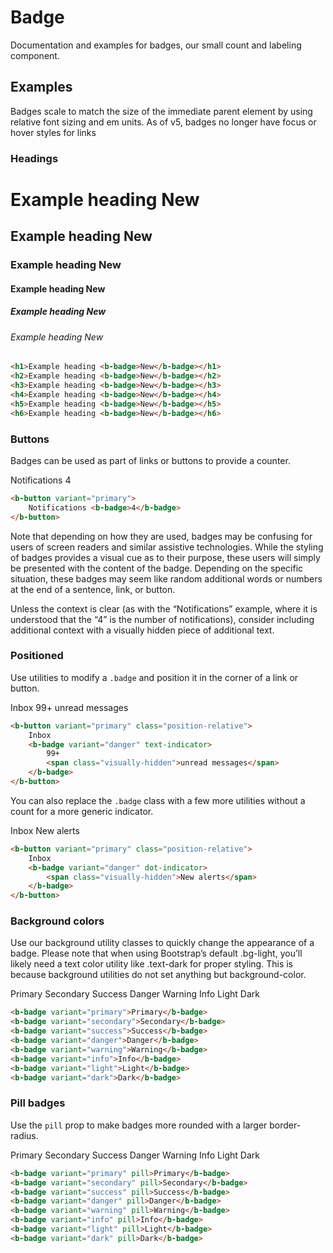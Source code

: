 # Badge

Documentation and examples for badges, our small count and labeling component.

## Examples

Badges scale to match the size of the immediate parent element by using relative font sizing and em units. As of v5, badges no longer have focus or hover styles for links

### Headings

<b-card>
    <h1>Example heading <b-badge>New</b-badge></h1>
    <h2>Example heading <b-badge>New</b-badge></h2>
    <h3>Example heading <b-badge>New</b-badge></h3>
    <h4>Example heading <b-badge>New</b-badge></h4>
    <h5>Example heading <b-badge>New</b-badge></h5>
    <h6>Example heading <b-badge>New</b-badge></h6>
</b-card>

``` html
<h1>Example heading <b-badge>New</b-badge></h1>
<h2>Example heading <b-badge>New</b-badge></h2>
<h3>Example heading <b-badge>New</b-badge></h3>
<h4>Example heading <b-badge>New</b-badge></h4>
<h5>Example heading <b-badge>New</b-badge></h5>
<h6>Example heading <b-badge>New</b-badge></h6>
```

### Buttons

Badges can be used as part of links or buttons to provide a counter.

<b-card>
    <b-button variant="primary">
        Notifications <b-badge>4</b-badge>
    </b-button>
</b-card>

``` html
<b-button variant="primary">
    Notifications <b-badge>4</b-badge>
</b-button>
```

Note that depending on how they are used, badges may be confusing for users of screen readers and similar assistive technologies. While the styling of badges provides a visual cue as to their purpose, these users will simply be presented with the content of the badge. Depending on the specific situation, these badges may seem like random additional words or numbers at the end of a sentence, link, or button.

Unless the context is clear (as with the “Notifications” example, where it is understood that the “4” is the number of notifications), consider including additional context with a visually hidden piece of additional text.

### Positioned

Use utilities to modify a `.badge` and position it in the corner of a link or button.

<b-card>
    <b-button variant="primary" class="position-relative">
        Inbox
        <b-badge variant="danger" text-indicator>
            99+
            <span class="visually-hidden">unread messages</span>
        </b-badge>
    </b-button>
</b-card>

``` html
<b-button variant="primary" class="position-relative">
    Inbox
    <b-badge variant="danger" text-indicator>
        99+
        <span class="visually-hidden">unread messages</span>
    </b-badge>
</b-button>
```

You can also replace the `.badge` class with a few more utilities without a count for a more generic indicator.

<b-card>
    <b-button variant="primary" class="position-relative">
        Inbox
        <b-badge variant="danger" dot-indicator>
            <span class="visually-hidden">New alerts</span>
        </b-badge>
    </b-button>
</b-card>

``` html
<b-button variant="primary" class="position-relative">
    Inbox
    <b-badge variant="danger" dot-indicator>
        <span class="visually-hidden">New alerts</span>
    </b-badge>
</b-button>
```

### Background colors

Use our background utility classes to quickly change the appearance of a badge. Please note that when using Bootstrap’s default .bg-light, you’ll likely need a text color utility like .text-dark for proper styling. This is because background utilities do not set anything but background-color.

<b-card>
    <b-badge variant="primary">Primary</b-badge>
    <b-badge variant="secondary">Secondary</b-badge>
    <b-badge variant="success">Success</b-badge>
    <b-badge variant="danger">Danger</b-badge>
    <b-badge variant="warning">Warning</b-badge>
    <b-badge variant="info">Info</b-badge>
    <b-badge variant="light">Light</b-badge>
    <b-badge variant="dark">Dark</b-badge>
</b-card>

``` html
<b-badge variant="primary">Primary</b-badge>
<b-badge variant="secondary">Secondary</b-badge>
<b-badge variant="success">Success</b-badge>
<b-badge variant="danger">Danger</b-badge>
<b-badge variant="warning">Warning</b-badge>
<b-badge variant="info">Info</b-badge>
<b-badge variant="light">Light</b-badge>
<b-badge variant="dark">Dark</b-badge>
```

### Pill badges

Use the `pill` prop to make badges more rounded with a larger border-radius.

<b-card>
    <b-badge variant="primary" pill>Primary</b-badge>
    <b-badge variant="secondary" pill>Secondary</b-badge>
    <b-badge variant="success" pill>Success</b-badge>
    <b-badge variant="danger" pill>Danger</b-badge>
    <b-badge variant="warning" pill>Warning</b-badge>
    <b-badge variant="info" pill>Info</b-badge>
    <b-badge variant="light" pill>Light</b-badge>
    <b-badge variant="dark" pill>Dark</b-badge>
</b-card>

``` html
<b-badge variant="primary" pill>Primary</b-badge>
<b-badge variant="secondary" pill>Secondary</b-badge>
<b-badge variant="success" pill>Success</b-badge>
<b-badge variant="danger" pill>Danger</b-badge>
<b-badge variant="warning" pill>Warning</b-badge>
<b-badge variant="info" pill>Info</b-badge>
<b-badge variant="light" pill>Light</b-badge>
<b-badge variant="dark" pill>Dark</b-badge>
```